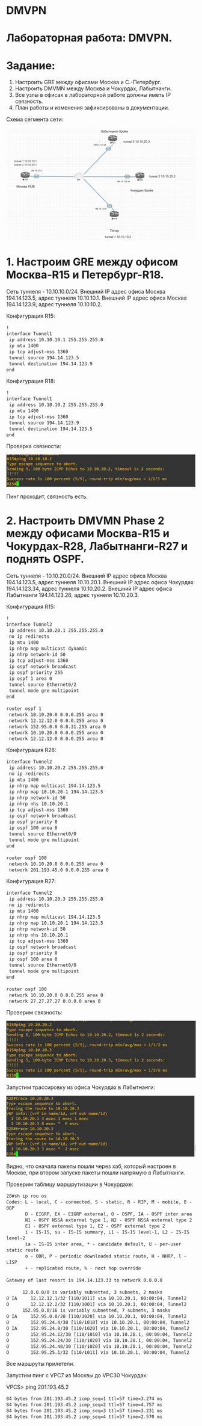 # DMVPN

# Лабораторная работа: DMVPN.
# Задание:
1. Настроить GRE между офисами Москва и С.-Петербург.
2. Настроить DMVMN между Москва и Чокурдах, Лабытнанги.
3. Все узлы в офисах в лабораторной работе должны иметь IP связность.
4. План работы и изменения зафиксированы в документации.

Схема сегмента сети:

![](https://github.com/dmitriyklimenkov/DMVPN/blob/main/%D0%A1%D1%85%D0%B5%D0%BC%D0%B0%20%D1%81%D0%B5%D0%B3%D0%BC%D0%B5%D0%BD%D1%82%D0%B0.PNG)

# 1. Настроим GRE между офисом Москва-R15 и Петербург-R18.

Сеть туннеля - 10.10.10.0/24.
Внешний IP адрес офиса Москва 194.14.123.5, адрес туннеля 10.10.10.1.
Внешний IP адрес офиса Москва 194.14.123.9, адрес туннеля 10.10.10.2.

Конфигурация R15:
```
!
interface Tunnel1
 ip address 10.10.10.1 255.255.255.0
 ip mtu 1400
 ip tcp adjust-mss 1360
 tunnel source 194.14.123.5
 tunnel destination 194.14.123.9
end
```

Конфигурация R18:
```
!
interface Tunnel1
 ip address 10.10.10.2 255.255.255.0
 ip mtu 1400
 ip tcp adjust-mss 1360
 tunnel source 194.14.123.9
 tunnel destination 194.14.123.5
end
```
Проверка связности:

![](https://github.com/dmitriyklimenkov/DMVPN/blob/main/ping%20R15-R18.PNG)

Пинг проходит, связность есть.

# 2. Настроить DMVMN Phase 2 между офисами Москва-R15 и Чокурдах-R28, Лабытнанги-R27 и поднять OSPF.

Сеть туннеля - 10.10.20.0/24.
Внешний IP адрес офиса Москва 194.14.123.5, адрес туннеля 10.10.20.1.
Внешний IP адрес офиса Чокурдах 194.14.123.34, адрес туннеля 10.10.20.2.
Внешний IP адрес офиса Лабытнанги 194.14.123.26, адрес туннеля 10.10.20.3.

Конфигурация R15:
```
!
interface Tunnel2
 ip address 10.10.20.1 255.255.255.0
 no ip redirects
 ip mtu 1400
 ip nhrp map multicast dynamic
 ip nhrp network-id 50
 ip tcp adjust-mss 1360
 ip ospf network broadcast
 ip ospf priority 255
 ip ospf 1 area 0
 tunnel source Ethernet0/2
 tunnel mode gre multipoint
end

router ospf 1
 network 10.10.20.0 0.0.0.255 area 0
 network 12.12.12.0 0.0.0.255 area 0
 network 152.95.0.0 0.0.31.255 area 0
 network 10.10.20.0 0.0.0.255 area 0
 network 12.12.12.0 0.0.0.255 area 0
```

Конфигурация R28:
```
interface Tunnel2
 ip address 10.10.20.2 255.255.255.0
 no ip redirects
 ip mtu 1400
 ip nhrp map multicast 194.14.123.5
 ip nhrp map 10.10.20.1 194.14.123.5
 ip nhrp network-id 50
 ip nhrp nhs 10.10.20.1
 ip tcp adjust-mss 1360
 ip ospf network broadcast
 ip ospf priority 0
 ip ospf 100 area 0
 tunnel source Ethernet0/0
 tunnel mode gre multipoint
end

router ospf 100
 network 10.10.20.0 0.0.0.255 area 0
 network 201.193.45.0 0.0.0.255 area 0
```

Конфигурация R27:
```
interface Tunnel2
 ip address 10.10.20.3 255.255.255.0
 no ip redirects
 ip mtu 1400
 ip nhrp map multicast 194.14.123.5
 ip nhrp map 10.10.20.1 194.14.123.5
 ip nhrp network-id 50
 ip nhrp nhs 10.10.20.1
 ip tcp adjust-mss 1360
 ip ospf network broadcast
 ip ospf priority 0
 ip ospf 100 area 0
 tunnel source Ethernet0/0
 tunnel mode gre multipoint
end

router ospf 100
 network 10.10.20.0 0.0.0.255 area 0
 network 27.27.27.27 0.0.0.0 area 0
```
Проверим связность:

![](https://github.com/dmitriyklimenkov/DMVPN/blob/main/ping%20R15-R27-28.PNG)

Запустим трассировку из офиса Чокурдах в Лабытнанги:

![](https://github.com/dmitriyklimenkov/DMVPN/blob/main/trace%20R28-R27.PNG)

Видно, что сначала пакеты пошли через хаб, который настроен в Москве, при втором запуске пакеты пошли напрямую в Лабытнанги.

Проверим таблицу маршрутизации в Чокурдахе:
```
28#sh ip rou os
Codes: L - local, C - connected, S - static, R - RIP, M - mobile, B - BGP
       D - EIGRP, EX - EIGRP external, O - OSPF, IA - OSPF inter area
       N1 - OSPF NSSA external type 1, N2 - OSPF NSSA external type 2
       E1 - OSPF external type 1, E2 - OSPF external type 2
       i - IS-IS, su - IS-IS summary, L1 - IS-IS level-1, L2 - IS-IS level-2
       ia - IS-IS inter area, * - candidate default, U - per-user static route
       o - ODR, P - periodic downloaded static route, H - NHRP, l - LISP
       + - replicated route, % - next hop override

Gateway of last resort is 194.14.123.33 to network 0.0.0.0

      12.0.0.0/8 is variably subnetted, 3 subnets, 2 masks
O IA     12.12.12.1/32 [110/1011] via 10.10.20.1, 00:00:04, Tunnel2
O        12.12.12.2/32 [110/1001] via 10.10.20.1, 00:00:04, Tunnel2
      152.95.0.0/16 is variably subnetted, 7 subnets, 3 masks
O IA     152.95.0.0/20 [110/1020] via 10.10.20.1, 00:00:04, Tunnel2
O        152.95.24.4/30 [110/1010] via 10.10.20.1, 00:00:04, Tunnel2
O IA     152.95.24.8/30 [110/1020] via 10.10.20.1, 00:00:04, Tunnel2
O        152.95.24.12/30 [110/1010] via 10.10.20.1, 00:00:04, Tunnel2
O        152.95.24.24/30 [110/1020] via 10.10.20.1, 00:00:04, Tunnel2
O        152.95.24.48/30 [110/1020] via 10.10.20.1, 00:00:04, Tunnel2
O        152.95.25.1/32 [110/1011] via 10.10.20.1, 00:00:04, Tunnel2
```

Все маршруты прилетели.

Запустим пинг с VPC7 из Москвы до VPC30 Чокурдах:

VPCS> ping 201.193.45.2
```
84 bytes from 201.193.45.2 icmp_seq=1 ttl=57 time=3.274 ms
84 bytes from 201.193.45.2 icmp_seq=2 ttl=57 time=4.757 ms
84 bytes from 201.193.45.2 icmp_seq=3 ttl=57 time=3.231 ms
84 bytes from 201.193.45.2 icmp_seq=4 ttl=57 time=2.570 ms
```
